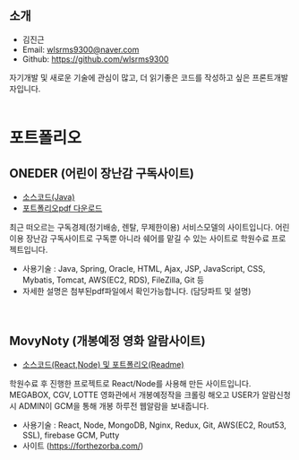 ## 소개

- 김진근
- Email: wlsrms9300@naver.com
- Github: https://github.com/wlsrms9300

자기개발 및 새로운 기술에 관심이 많고, 더 읽기좋은 코드를 작성하고 싶은 프론트개발자입니다.
<br>
<br>

# 포트폴리오

## ONEDER (어린이 장난감 구독사이트)
 + [소스코드(Java)](https://github.com/wlsrms9300/Project138) 
 + [포트폴리오pdf 다운로드](https://github.com/wlsrms9300/resume/files/4693813/-.pptx.pdf)

최근 떠오르는 구독경제(정기배송, 렌탈, 무제한이용) 서비스모델의 사이트입니다. 어린이용 장난감 구독사이트로 구독뿐 아니라 쉐어를 맡길
수 있는 사이트로 학원수료 프로젝트입니다.

- 사용기술 : Java, Spring, Oracle, HTML, Ajax, JSP, JavaScript, CSS, Mybatis, Tomcat, AWS(EC2, RDS), FileZilla, Git 등
- 자세한 설명은 첨부된pdf파일에서 확인가능합니다. (담당파트 및 설명)<br/><br/><br/>

## MovyNoty (개봉예정 영화 알람사이트)
 + [소스코드(React,Node) 및 포트폴리오(Readme)](https://github.com/wlsrms9300/MovyNoty)

학원수료 후 진행한 프로젝트로 React/Node를 사용해 만든 사이트입니다. MEGABOX, CGV, LOTTE 영화관에서 개봉예정작을 크롤링 해오고 USER가 알람신청 시 ADMIN이 GCM을 통해 개봉 하루전 웹알람을 보내줍니다.

- 사용기술 : React, Node, MongoDB, Nginx, Redux, Git, AWS(EC2, Rout53, SSL), firebase GCM, Putty 
- 사이트 (https://forthezorba.com/)



